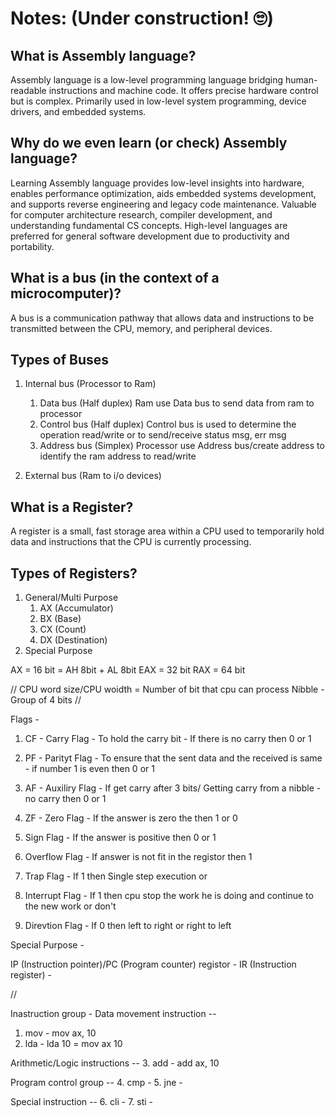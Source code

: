 # Notes: (Under construction! 🙄)

## What is Assembly language?

Assembly language is a low-level programming language bridging human-readable instructions and machine code. It offers precise hardware control but is complex. Primarily used in low-level system programming, device drivers, and embedded systems.

## Why do we even learn (or check) Assembly language?

Learning Assembly language provides low-level insights into hardware, enables performance optimization, aids embedded systems development, and supports reverse engineering and legacy code maintenance. Valuable for computer architecture research, compiler development, and understanding fundamental CS concepts. High-level languages are preferred for general software development due to productivity and portability.

## What is a bus (in the context of a microcomputer)?

A bus is a communication pathway that allows data and instructions to be transmitted between the CPU, memory, and peripheral devices.

## Types of Buses

1. Internal bus (Processor to Ram)

   1. Data bus (Half duplex)
      Ram use Data bus to send data from ram to processor
   2. Control bus (Half duplex)
      Control bus is used to determine the operation read/write or to send/receive status msg, err msg
   3. Address bus (Simplex)
      Processor use Address bus/create address to identify the ram address to read/write

2. External bus (Ram to i/o devices)

## What is a Register?

A register is a small, fast storage area within a CPU used to temporarily hold data and instructions that the CPU is currently processing.

## Types of Registers?

1. General/Multi Purpose
   1. AX (Accumulator)
   2. BX (Base)
   3. CX (Count)
   4. DX (Destination)
2. Special Purpose

AX = 16 bit = AH 8bit + AL 8bit
EAX = 32 bit
RAX = 64 bit

//
CPU word size/CPU woidth = Number of bit that cpu can process
Nibble - Group of 4 bits
//

Flags -

1. CF - Carry Flag - To hold the carry bit - If there is no carry then 0 or 1
2. PF - Parityt Flag - To ensure that the sent data and the received is same - if number 1 is even then 0 or 1
3. AF - Auxiliry Flag - If get carry after 3 bits/ Getting carry from a nibble - no carry then 0 or 1
4. ZF - Zero Flag - If the answer is zero the then 1 or 0

5. Sign Flag - If the answer is positive then 0 or 1
6. Overflow Flag - If answer is not fit in the registor then 1

7. Trap Flag - If 1 then Single step execution or
8. Interrupt Flag - If 1 then cpu stop the work he is doing and continue to the new work or don't
9. Direvtion Flag - If 0 then left to right or right to left

Special Purpose -

IP (Instruction pointer)/PC (Program counter) registor -
IR (Instruction register) -

//

Inastruction group -
Data movement instruction --

1. mov - mov ax, 10
2. lda - lda 10 = mov ax 10

Arithmetic/Logic instructions -- 3. add - add ax, 10

Program control group -- 4. cmp - 5. jne -

Special instruction -- 6. cli - 7. sti -
